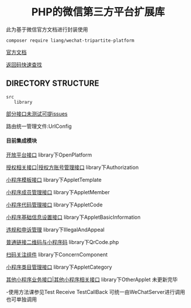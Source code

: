   <h1 align="center">PHP的微信第三方平台扩展库</h1>
  
  
 此为基于微信官方文档进行封装使用 
  ```shell script
 composer require liang/wechat-tripartite-platform
 ```

 [官方文档](https://developers.weixin.qq.com/doc/oplatform/Third-party_Platforms/2.0/getting_started/how_to_read.html)
 
 [返回码快速查找](https://developers.weixin.qq.com/doc/oplatform/Return_codes/Return_code_descriptions_new.html)
 
 DIRECTORY STRUCTURE
 -------------------
 ```
src
    library          
```

[部分接口未测试可提issues](https://github.com/parieses/wechat-tripartite-platform)

路由统一管理文件:UrlConfig

#### 目前集成模块
[开放平台接口](https://developers.weixin.qq.com/doc/oplatform/Third-party_Platforms/2.0/api/account/create.html)
library下OpenPlatform

[授权相关接口|授权方账号管理接口](https://developers.weixin.qq.com/doc/oplatform/Third-party_Platforms/2.0/api/ThirdParty/token/component_verify_ticket.html)
library下Authorization

[小程序模板接口](https://developers.weixin.qq.com/doc/oplatform/Third-party_Platforms/2.0/api/ThirdParty/code_template/gettemplatedraftlist.html)
library下AppletTemplate

[小程序成员管理接口](https://developers.weixin.qq.com/doc/oplatform/Third-party_Platforms/2.0/api/Mini_Program_AdminManagement/Admin.html)
library下AppletMember

[小程序代码管理接口](https://developers.weixin.qq.com/doc/oplatform/Third-party_Platforms/2.0/api/code/commit.html)
library下AppletCode

[小程序基础信息设置接口](https://developers.weixin.qq.com/doc/oplatform/Third-party_Platforms/2.0/api/Mini_Program_Basic_Info/Mini_Program_Information_Settings.html)
library下AppletBasicInformation

[违规和申诉管理](https://developers.weixin.qq.com/doc/oplatform/Third-party_Platforms/2.0/api/records/getillegalrecords.html)
library下IllegalAndAppeal

[普通链接二维码与小程序码](https://developers.weixin.qq.com/doc/oplatform/Third-party_Platforms/2.0/api/qrcode/qrcodejumpget.html)
library下QrCode.php

[扫码关注组件](https://developers.weixin.qq.com/doc/oplatform/Third-party_Platforms/2.0/api/subscribe_component/subscribe_component.html)
library下ConcernComponent


[小程序类目管理接口](https://developers.weixin.qq.com/doc/oplatform/Third-party_Platforms/2.0/api/category/getallcategories.html)
library下AppletCategory

[其他小程序业务接口|其他小程序相关接口](https://developers.weixin.qq.com/doc/oplatform/Third-party_Platforms/2.0/api/Business/SubcribeMessage.html)
library下OtherApplet 未更新完毕

-使用方法课参见Test Receive TestCallBack 可统一由WeChatServer进行调用也可单独调用